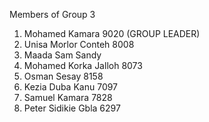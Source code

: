 Members of Group 3
1. Mohamed Kamara  9020 (GROUP LEADER)
2. Unisa Morlor Conteh 8008
3. Maada Sam Sandy
4. Mohamed Korka Jalloh 8073
5. Osman Sesay 8158 
6. Kezia Duba Kanu 7097
7. Samuel Kamara   7828
8. Peter Sidikie Gbla 6297
